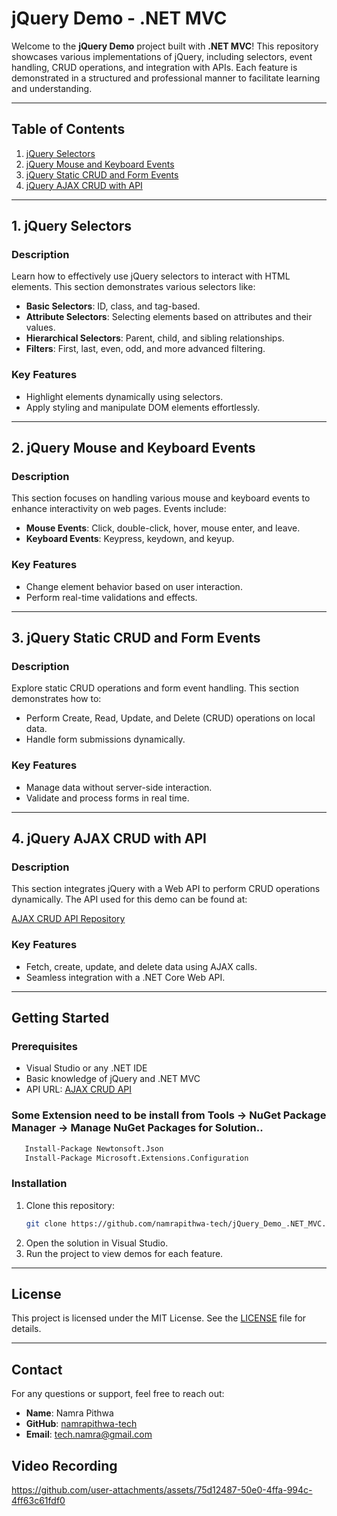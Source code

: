 # jQuery Demo - .NET MVC

Welcome to the **jQuery Demo** project built with **.NET MVC**! This repository showcases various implementations of jQuery, including selectors, event handling, CRUD operations, and integration with APIs. Each feature is demonstrated in a structured and professional manner to facilitate learning and understanding.

---

## Table of Contents

1. [jQuery Selectors](#jquery-selectors)
2. [jQuery Mouse and Keyboard Events](#jquery-mouse-and-keyboard-events)
3. [jQuery Static CRUD and Form Events](#jquery-static-crud-and-form-events)
4. [jQuery AJAX CRUD with API](#jquery-ajax-crud-with-api)

---

## 1. jQuery Selectors

### Description
Learn how to effectively use jQuery selectors to interact with HTML elements. This section demonstrates various selectors like:

- **Basic Selectors**: ID, class, and tag-based.
- **Attribute Selectors**: Selecting elements based on attributes and their values.
- **Hierarchical Selectors**: Parent, child, and sibling relationships.
- **Filters**: First, last, even, odd, and more advanced filtering.

### Key Features
- Highlight elements dynamically using selectors.
- Apply styling and manipulate DOM elements effortlessly.

---

## 2. jQuery Mouse and Keyboard Events

### Description
This section focuses on handling various mouse and keyboard events to enhance interactivity on web pages. Events include:

- **Mouse Events**: Click, double-click, hover, mouse enter, and leave.
- **Keyboard Events**: Keypress, keydown, and keyup.

### Key Features
- Change element behavior based on user interaction.
- Perform real-time validations and effects.

---

## 3. jQuery Static CRUD and Form Events

### Description
Explore static CRUD operations and form event handling. This section demonstrates how to:

- Perform Create, Read, Update, and Delete (CRUD) operations on local data.
- Handle form submissions dynamically.

### Key Features
- Manage data without server-side interaction.
- Validate and process forms in real time.

---

## 4. jQuery AJAX CRUD with API

### Description
This section integrates jQuery with a Web API to perform CRUD operations dynamically. The API used for this demo can be found at:

[AJAX CRUD API Repository](https://github.com/namrapithwa-tech/AJAX_CRUD_Create_WEBAPI)

### Key Features
- Fetch, create, update, and delete data using AJAX calls.
- Seamless integration with a .NET Core Web API.

---

## Getting Started

### Prerequisites
- Visual Studio or any .NET IDE
- Basic knowledge of jQuery and .NET MVC
- API URL: [AJAX CRUD API](https://github.com/namrapithwa-tech/AJAX_CRUD_Create_WEBAPI)

### Some Extension need to be install from Tools -> NuGet Package Manager -> Manage NuGet Packages for Solution..
```bash
   Install-Package Newtonsoft.Json
   Install-Package Microsoft.Extensions.Configuration
```

### Installation
1. Clone this repository:
   ```bash
   git clone https://github.com/namrapithwa-tech/jQuery_Demo_.NET_MVC.git
   ```
2. Open the solution in Visual Studio.
3. Run the project to view demos for each feature.

---

## License
This project is licensed under the MIT License. See the [LICENSE](LICENSE) file for details.

---

## Contact
For any questions or support, feel free to reach out:

- **Name**: Namra Pithwa
- **GitHub**: [namrapithwa-tech](https://github.com/namrapithwa-tech)
- **Email**: tech.namra@gmail.com

## Video Recording


https://github.com/user-attachments/assets/75d12487-50e0-4ffa-994c-4ff63c61fdf0


